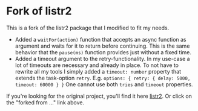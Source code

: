 # Fork of listr2

This is a fork of the listr2 package that I modified to fit my needs.

- Added a `waitFor(action)` function that accepts an async function as argument and waits for it to return before continuing.
  This is the same behavior that the `pause(ms)` function provides just without a fixed time.
- Added a timeout argument to the retry-functionality. In my use-case a lot of timeouts are necessary and already in place. To not have to rewrite
  all my tools I simply added a `timeout: number` property that extends the task-option `retry`. E.g. `options: { retry: { delay: 5000, timeout: 60000 } }`
  One cannot use both `tries` and `timeout` properties.


If you're looking for the original project, you'll find it here [listr2](https://github.com/listr2/listr2). Or click on the "forked from ..." link above.
